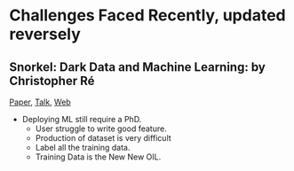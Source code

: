 # Challenges Faced Recently, updated reversely


## Snorkel: Dark Data and Machine Learning: by Christopher Ré
[Paper](http://www.vldb.org/pvldb/vol11/p269-ratner.pdf), [Talk](https://www.youtube.com/watch?v=yu15Nf5eJEE), [Web](http://snorkel.readthedocs.io/en/master/)
- Deploying ML still require a PhD.
  - User struggle to write good feature.
  - Production of dataset is very difficult
  - Label all the training data.
  - Training Data is the New New OIL.
  
